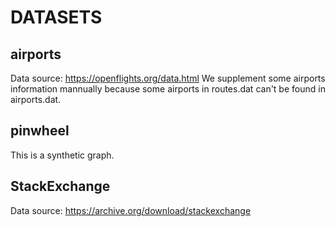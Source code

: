 # DATASETS
## airports
Data source: https://openflights.org/data.html
We supplement some airports information mannually because some airports in routes.dat can't be found in airports.dat.

## pinwheel
This is a synthetic graph.

## StackExchange

Data source: https://archive.org/download/stackexchange
